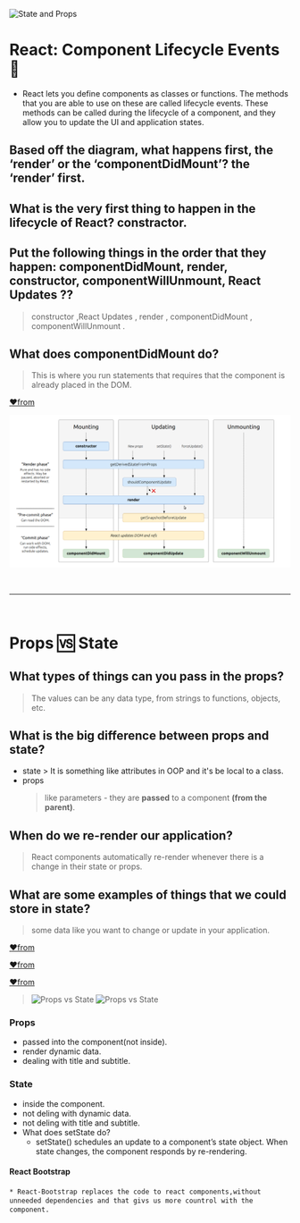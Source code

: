  ![State and Props](https://miro.medium.com/max/2128/1*KN7zbaWkbm5E71zZWfTf7A.gif)


# React: Component **Lifecycle** Events 🌱

   * React lets you define components as classes or functions. The methods that you are able to use on these are called lifecycle events. These methods can be called during the lifecycle of a component, and they allow you to update the UI and application states. 

 ## Based off the diagram, what happens first, the ‘render’ or the ‘componentDidMount’?  **the ‘render’ first.**

 ## What is the very first thing to happen in the lifecycle of React? **constractor.**

 ## Put the following things in the order that they happen: componentDidMount, render, constructor, componentWillUnmount, React Updates ?? 
   > constructor ,React Updates , render , componentDidMount , componentWillUnmount .

 ## What does componentDidMount do?
   > This is where you run statements that requires that the component is already placed in the DOM.


[♥️from](https://medium.com/@joshuablankenshipnola/react-component-lifecycle-events-cb77e670a093)

  ![lifecycle](../img/0_0saPKFiTUk6W3FYp.png)


<br><hr><br>


# Props 🆚 State

 ## What types of things can you pass in the props?
   >  The values can be any data type, from strings to functions, objects, etc.
 
 ## What is the big difference between props and state?
   * state 
    > It is something like attributes in OOP and it's be local to a class.
  * props
    > like parameters - they are **passed** to a component **(from the parent)**.
 
 ## When do we re-render our application?
   > React components automatically re-render whenever there is a change in their state or props.
 
 ## What are some examples of things that we could store in state?
  > some data like you want to change or update in your application.

[♥️from](https://www.youtube.com/watch?v=IYvD9oBCuJI)

[♥️from](https://www.educative.io/edpresso/how-to-force-a-react-component-to-re-render)

[♥️from](https://dev.to/maasak/passing-props-in-react-3ngh#:~:text=What%20Are%20Props%3F,to%20functions%2C%20objects%2C%20etc.)


  >   ![Props vs State](https://i.stack.imgur.com/wqvF2.png)
  >   ![Props vs State](https://i.ytimg.com/vi/aLmwln09Tbs/maxresdefault.jpg)

### Props
   *  passed into the component(not inside).
   * render dynamic data.
   * dealing with title and subtitle.

### State 
   * inside the component.
   * not deling with dynamic data.
   * not deling with title and subtitle.
   * What does setState do? 
        * setState() schedules an update to a component’s state object. When state changes, the component responds by re-rendering.


 

   #### React Bootstrap
    * React-Bootstrap replaces the code to react components,without unneeded dependencies and that givs us more countrol with the component.


